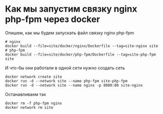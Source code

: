 # Как мы запустим связку nginx php-fpm через docker
Опишем, как мы будем запускать файл связку nginx php-fpm

```shell
# nginx
docker build --file=site/docker/nginx/Dockerfile --tag=site-nginx site
# php-fpm
docker build --file=site/docker/php-fpm/Dockerfile --tag=site-php-fpm site

```
И что-бы они работали в одной сети нужно создать сеть
```shell
docker network create site
docker run -d --network site --name php-fpm site-php-fpm
docker run -d --network site --name nginx -p 8080:80 site-nginx 
```
Останавливаем так
```shell
docker rm -f php-fpm nginx
docker network rm site
```
